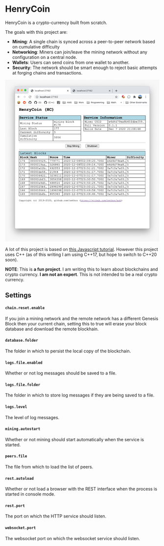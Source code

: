 # HenryCoin

HenryCoin is a crypto-currency built from scratch.

The goals with this project are:

* **Mining**: A single chain is synced across a peer-to-peer network based on cumulative difficulty
* **Networking**: Miners can join/leave the mining network without any configuration on a central node.
* **Wallets**: Users can send coins from one wallet to another.
* **Security**: The network should be smart enough to reject basic attempts at forging chains and transactions.

![](doc/images/screenshot.jpeg)

A lot of this project is based on [this Javascript tutorial](https://lhartikk.github.io/jekyll/update/2017/07/15/chapter0.html). However this project uses C++ (as of this writing I am using C++17, but hope to switch to C++20 soon). 

**NOTE**: This is **a fun project**. I am writing this to learn about blockchains and crypto currency. **I am not an expert**. This is not intended to be a real crypto currency.

## Settings

#### `chain.reset.enable`
If you join a mining network and the remote network has a different Genesis Block then your current chain, setting this to true will erase your block database and download the remote blockhain.

#### `database.folder`
The folder in which to persist the local copy of the blockchain.

#### `logs.file.enabled`

Whether or not log messages should be saved to a file.

#### `logs.file.folder`

The folder in which to store log messages if they are being saved to a file.

#### `logs.level`

The level of log messages.

#### `mining.autostart`

Whether or not mining should start automatically when the service is started.

#### `peers.file`

The file from which to load the list of peers.

#### `rest.autoload`

Whether or not load a browser with the REST interface when the process is started in console mode.

#### `rest.port`

The port on which the HTTP service should listen.

#### `websocket.port`

The websocket port on which the websocket service should listen.

